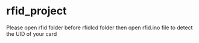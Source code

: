 # rfid_project

Please open rfid folder before rfidlcd folder then open rfid.ino file to detect the UID of your card
